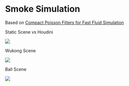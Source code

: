 # Smoke Simulation

Based on [Compact Poisson Filters for Fast Fluid Simulation](https://dl.acm.org/doi/pdf/10.1145/3528233.3530737)

Static Scene vs Houdini

![](stick.gif)

Wukong Scene

![](compare_houdini.gif)

Ball Scene

![](result.gif)
